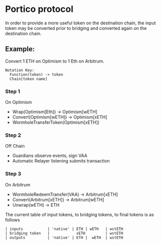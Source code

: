 # Portico protocol

In order to provide a more useful token on the destination chain,
the input token may be converted prior to bridging and converted
again on the destination chain.

## Example:

Convert 1 ETH on Optimism to 1 Eth on Arbitrum.

```
Notation Key:
  Function(token) -> token
  Chain[token name]
```

### Step 1

On Optimism

- Wrap(Optimism[Eth]) -> Optimism[wETH]
- Convert(Optimism[wETH]) -> Optimism[xETH]
- WormholeTransferToken(Optimism[xETH])

### Step 2

Off Chain

- Guardians observe events, sign VAA
- Automatic Relayer listening submits transaction

### Step 3

On Arbitrum

- WormholeRedeemTransfer(VAA) -> Arbitrum[xETH]
- Convert(Arbitrum[xETH]) -> Arbitrum[wETH]
- Unwrap(wETH) -> ETH

The current table of input tokens, to bridging tokens,
to final tokens is as follows

```
| inputs           | 'native' | ETH | wETH   | wstETH
| bridging token   |            xETH         | wstETH
| outputs          | 'native' | ETH |  wETH  | wstETH
```
